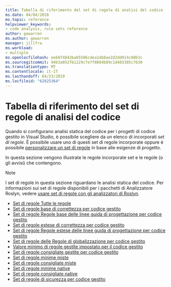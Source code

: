 ```yaml
---
title: Tabella di riferimento del set di regole di analisi del codice
ms.date: 04/04/2018
ms.topic: reference
helpviewer_keywords:
- code analysis, rule sets reference
author: gewarren
ms.author: gewarren
manager: jillfra
ms.workload:
- multiple
ms.openlocfilehash: eeb6f4842bab5586cdea1db8ae2d2dd914c88b3c
ms.sourcegitcommit: 94b3a052fb1229c7e7f8804b09c1d403385c7630
ms.translationtype: MT
ms.contentlocale: it-IT
ms.lasthandoff: 04/23/2019
ms.locfileid: "62825364"
---
```

# <a name="code-analysis-rule-set-reference"></a>Tabella di riferimento del set di regole di analisi del codice

Quando si configurano analisi statica del codice per i progetti di codice gestito in Visual Studio, è possibile scegliere da un elenco di incorporati *set di regole*. È possibile usare uno di questi set di regole incorporate oppure è possibile [personalizzare un set di regole](../code-quality/how-to-create-a-custom-rule-set.md) in base alle esigenze di progetto.

In questa sezione vengono illustrate le regole incorporate set e le regole (o gli avvisi) che contengono.

> [!NOTE]
> I set di regole in questa sezione riguardano le analisi statica del codice. Per informazioni sui set di regole disponibili per i pacchetti di Analizzatore Roslyn, vedere [usare set di regole con gli analizzatori di Roslyn](analyzer-rule-sets.md).

- [Set di regole Tutte le regole](all-rules-rule-set.md)
- [Set di regole base di correttezza per codice gestito](basic-correctness-rules-rule-set-for-managed-code.md)
- [Set di regole Regole base delle linee guida di progettazione per codice gestito](basic-design-guideline-rules-rule-set-for-managed-code.md)
- [Set di regole estese di correttezza per codice gestito](extended-correctness-rules-rule-set-for-managed-code.md)
- [Set di regole Regole estese delle linee guida di progettazione per codice gestito](extended-design-guidelines-rules-rule-set-for-managed-code.md)
- [Set di regole delle Regole di globalizzazione per codice gestito](globalization-rules-rule-set-for-managed-code.md)
- [Valore minimo di regole gestite impostato per il codice gestito](managed-minimum-rules-rule-set-for-managed-code.md)
- [Set di regole consigliate gestite per codice gestito](managed-recommended-rules-rule-set-for-managed-code.md)
- [Set di regole minime miste](mixed-minimum-rules-rule-set.md)
- [Set di regole consigliate miste](mixed-recommended-rules-rule-set.md)
- [Set di regole minime native](native-minimum-rules-rule-set.md)
- [Set di regole consigliate native](native-recommended-rules-rule-set.md)
- [Set di regole di sicurezza per codice gestito](security-rules-rule-set-for-managed-code.md)
